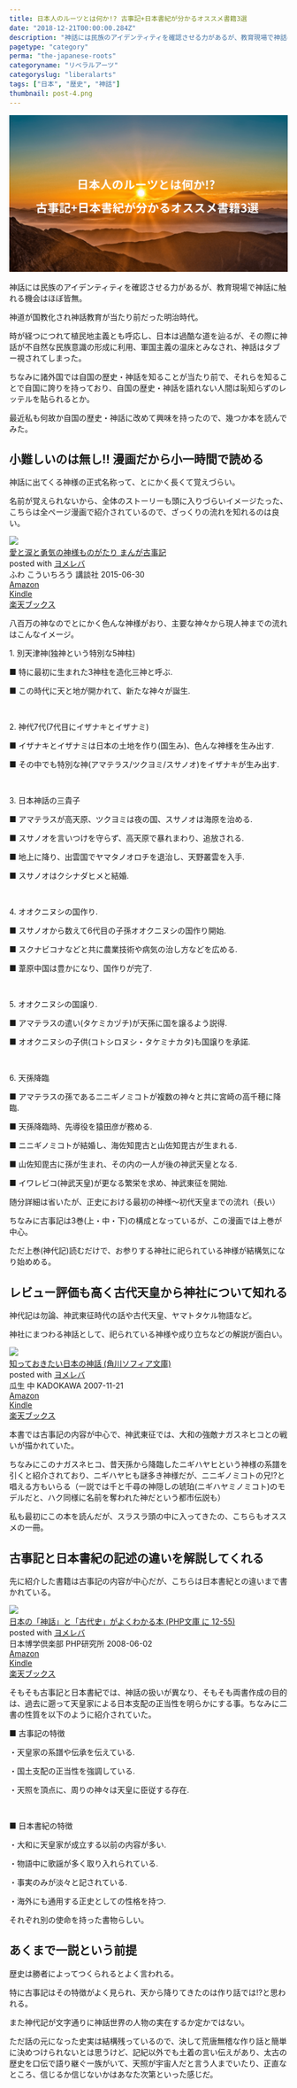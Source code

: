 ```yaml
---
title: 日本人のルーツとは何か!? 古事記+日本書紀が分かるオススメ書籍3選
date: "2018-12-21T00:00:00.284Z"
description: "神話には民族のアイデンティティを確認させる力があるが、教育現場で神話に触れる機会はほぼ皆無。ちなみに諸外国では自国の歴史・神話を知ることが当たり前で、それらを知ることで自国に誇りを持っており、自国の歴史・神話を語れない人間は恥知らずのレッテルを貼られるとか。"
pagetype: "category"
perma: "the-japanese-roots"
categoryname: "リベラルアーツ"
categoryslug: "liberalarts"
tags: ["日本", "歴史", "神話"]
thumbnail: post-4.png
---
```


![](./post-4.png)

神話には民族のアイデンティティを確認させる力があるが、教育現場で神話に触れる機会はほぼ皆無。

神道が国教化され神話教育が当たり前だった明治時代。

時が経つにつれて植民地主義とも呼応し、日本は過酷な道を辿るが、その際に神話が不自然な民族意識の形成に利用、軍国主義の温床とみなされ、神話はタブー視されてしまった。

ちなみに諸外国では自国の歴史・神話を知ることが当たり前で、それらを知ることで自国に誇りを持っており、自国の歴史・神話を語れない人間は恥知らずのレッテルを貼られるとか。

最近私も何故か自国の歴史・神話に改めて興味を持ったので、幾つか本を読んでみた。

## 小難しいのは無し!! 漫画だから小一時間で読める

神話に出てくる神様の正式名称って、とにかく長くて覚えづらい。

名前が覚えられないから、全体のストーリーも頭に入りづらいイメージたった、こちらは全ページ漫画で紹介されているので、ざっくりの流れを知れるのは良い。

<div class="cstmreba"><div class="booklink-box"><div class="booklink-image"><a href="https://www.amazon.co.jp/exec/obidos/asin/4062194767/kanon123-22/" target="_blank"  rel="noopener noreferrer"><img src="https://images-fe.ssl-images-amazon.com/images/I/51LwtY2c%2BOL._SL160_.jpg" style="border: none;" /></a></div><div class="booklink-info"><div class="booklink-name"><a href="https://www.amazon.co.jp/exec/obidos/asin/4062194767/kanon123-22/" target="_blank"  rel="noopener noreferrer">愛と涙と勇気の神様ものがたり まんが古事記</a><div class="booklink-powered-date">posted with <a href="https://yomereba.com" rel="nofollow noopener noreferrer" target="_blank">ヨメレバ</a></div></div><div class="booklink-detail">ふわ こういちろう 講談社 2015-06-30    </div><div class="booklink-link2"><div class="shoplinkamazon"><a href="https://www.amazon.co.jp/exec/obidos/asin/4062194767/kanon123-22/" target="_blank"  rel="noopener noreferrer">Amazon</a></div><div class="shoplinkkindle"><a href="https://www.amazon.co.jp/exec/obidos/ASIN/B011QCXMMI/kanon123-22/" target="_blank"  rel="noopener noreferrer">Kindle</a></div><div class="shoplinkrakuten"><a href="https://hb.afl.rakuten.co.jp/hgc/146fe51c.1fd043a3.146fe51d.605dc196/yomereba_main_201812192331298979?pc=http%3A%2F%2Fbooks.rakuten.co.jp%2Frb%2F13229339%2F%3Fscid%3Daf_ich_link_urltxt%26m%3Dhttp%3A%2F%2Fm.rakuten.co.jp%2Fev%2Fbook%2F" target="_blank"  rel="noopener noreferrer">楽天ブックス</a></div>                        	  	  	  	  	</div></div><div class="booklink-footer"></div></div></div>

八百万の神なのでとにかく色んな神様がおり、主要な神々から現人神までの流れはこんなイメージ。

<div class="blackboard-box">
<p>1. 別天津神(独神という特別な5神柱)</p>
<p>■ 特に最初に生まれた3神柱を造化三神と呼ぶ.</p>
<p>■ この時代に天と地が開かれて、新たな神々が誕生.</p>
<br/>
<p>2. 神代7代(7代目にイザナキとイザナミ)</p>
<p>■ イザナキとイザナミは日本の土地を作り(国生み)、色んな神様を生み出す.</p>
<p>■ その中でも特別な神(アマテラス/ツクヨミ/スサノオ)をイザナキが生み出す.</p>
<br/>
<p>3. 日本神話の三貴子</p>
<p>■ アマテラスが高天原、ツクヨミは夜の国、スサノオは海原を治める.</p>
<p>■ スサノオを言いつけを守らず、高天原で暴れまわり、追放される.</p>
<p>■ 地上に降り、出雲国でヤマタノオロチを退治し、天野叢雲を入手.</p>
<p>■ スサノオはクシナダヒメと結婚.</p>
<br/>
<p>4. オオクニヌシの国作り.</p>
<p>■ スサノオから数えて6代目の子孫オオクニヌシの国作り開始.</p>
<p>■ スクナビコナなどと共に農業技術や病気の治し方などを広める.</p>
<p>■ 葦原中国は豊かになり、国作りが完了.</p>
<br/>
<p>5. オオクニヌシの国譲り.</p>
<p>■ アマテラスの遣い(タケミカヅチ)が天孫に国を譲るよう説得.</p>
<p>■ オオクニヌシの子供(コトシロヌシ・タケミナカタ)も国譲りを承諾.</p>
<br/>
<p>6. 天孫降臨</p>
<p>■ アマテラスの孫であるニニギノミコトが複数の神々と共に宮崎の高千穂に降臨.</p>
<p>■ 天孫降臨時、先導役を猿田彦が務める.</p>
<p>■ ニニギノミコトが結婚し、海佐知毘古と山佐知毘古が生まれる.</p>
<p>■ 山佐知毘古に孫が生まれ、その内の一人が後の神武天皇となる.</p>
<p>■ イワレビコ(神武天皇)が更なる繁栄を求め、神武東征を開始.</p>
<div class="chalk1"></div>
<div class="chalk2"></div>
</div>

随分詳細は省いたが、正史における最初の神様〜初代天皇までの流れ（長い）

ちなみに古事記は3巻(上・中・下)の構成となっているが、この漫画では上巻が中心。

ただ上巻(神代記)読むだけで、お参りする神社に祀られている神様が結構気になり始めめる。

## レビュー評価も高く古代天皇から神社について知れる

神代記は勿論、神武東征時代の話や古代天皇、ヤマトタケル物語など。

神社にまつわる神話として、祀られている神様や成り立ちなどの解説が面白い。

<div class="cstmreba"><div class="booklink-box"><div class="booklink-image"><a href="https://www.amazon.co.jp/exec/obidos/asin/4044064067/kanon123-22/" target="_blank"  rel="noopener noreferrer"><img src="https://images-fe.ssl-images-amazon.com/images/I/51B61z4XyKL._SL160_.jpg" style="border: none;" /></a></div><div class="booklink-info"><div class="booklink-name"><a href="https://www.amazon.co.jp/exec/obidos/asin/4044064067/kanon123-22/" target="_blank"  rel="noopener noreferrer">知っておきたい日本の神話 (角川ソフィア文庫)</a><div class="booklink-powered-date">posted with <a href="https://yomereba.com" rel="nofollow noopener noreferrer" target="_blank">ヨメレバ</a></div></div><div class="booklink-detail">瓜生 中 KADOKAWA 2007-11-21    </div><div class="booklink-link2"><div class="shoplinkamazon"><a href="https://www.amazon.co.jp/exec/obidos/asin/4044064067/kanon123-22/" target="_blank"  rel="noopener noreferrer">Amazon</a></div><div class="shoplinkkindle"><a href="https://www.amazon.co.jp/exec/obidos/ASIN/B0093SXSYU/kanon123-22/" target="_blank"  rel="noopener noreferrer">Kindle</a></div><div class="shoplinkrakuten"><a href="https://hb.afl.rakuten.co.jp/hgc/146fe51c.1fd043a3.146fe51d.605dc196/yomereba_main_201812200010262463?pc=http%3A%2F%2Fbooks.rakuten.co.jp%2Frb%2F5138839%2F%3Fscid%3Daf_ich_link_urltxt%26m%3Dhttp%3A%2F%2Fm.rakuten.co.jp%2Fev%2Fbook%2F" target="_blank"  rel="noopener noreferrer">楽天ブックス</a></div>                        	  	  	  	  	</div></div><div class="booklink-footer"></div></div></div>

本書では古事記の内容が中心で、神武東征では、大和の強敵ナガスネヒコとの戦いが描かれていた。

ちなみにこのナガスネヒコ、昔天孫から降臨したニギハヤヒという神様の系譜を引くと紹介されており、ニギハヤヒも謎多き神様だが、ニニギノミコトの兄!?と唱える方もいらる（一説では千と千尋の神隠しの琥珀(ニギハヤミノミコト)のモデルだと、ハク同様に名前を奪われた神だという都市伝説も）

私も最初にこの本を読んだが、スラスラ頭の中に入ってきたの、こちらもオススメの一冊。

## 古事記と日本書紀の記述の違いを解説してくれる

先に紹介した書籍は古事記の内容が中心だが、こちらは日本書紀との違いまで書かれている。

<div class="cstmreba"><div class="booklink-box"><div class="booklink-image"><a href="https://www.amazon.co.jp/exec/obidos/asin/4569670504/kanon123-22/" target="_blank"  rel="noopener noreferrer"><img src="https://images-fe.ssl-images-amazon.com/images/I/516NV0mFriL._SL160_.jpg" style="border: none;" /></a></div><div class="booklink-info"><div class="booklink-name"><a href="https://www.amazon.co.jp/exec/obidos/asin/4569670504/kanon123-22/" target="_blank"  rel="noopener noreferrer">日本の「神話」と「古代史」がよくわかる本 (PHP文庫 に 12-55)</a><div class="booklink-powered-date">posted with <a href="https://yomereba.com" rel="nofollow noopener noreferrer" target="_blank">ヨメレバ</a></div></div><div class="booklink-detail">日本博学倶楽部 PHP研究所 2008-06-02    </div><div class="booklink-link2"><div class="shoplinkamazon"><a href="https://www.amazon.co.jp/exec/obidos/asin/4569670504/kanon123-22/" target="_blank"  rel="noopener noreferrer">Amazon</a></div><div class="shoplinkkindle"><a href="https://www.amazon.co.jp/exec/obidos/ASIN/B0079A789U/kanon123-22/" target="_blank"  rel="noopener noreferrer">Kindle</a></div><div class="shoplinkrakuten"><a href="https://hb.afl.rakuten.co.jp/hgc/146fe51c.1fd043a3.146fe51d.605dc196/yomereba_main_201812202356458052?pc=http%3A%2F%2Fbooks.rakuten.co.jp%2Frb%2F5721990%2F%3Fscid%3Daf_ich_link_urltxt%26m%3Dhttp%3A%2F%2Fm.rakuten.co.jp%2Fev%2Fbook%2F" target="_blank"  rel="noopener noreferrer">楽天ブックス</a></div>                        	  	  	  	  	</div></div><div class="booklink-footer"></div></div></div>

そもそも古事記と日本書紀では、神話の扱いが異なり、そもそも両書作成の目的は、過去に遡って天皇家による日本支配の正当性を明らかにする事。ちなみに二書の性質を以下のように紹介されていた。

<div class="blackboard-box">

<p>■ 古事記の特徴</p>
<p>・天皇家の系譜や伝承を伝えている.</p>
<p>・国土支配の正当性を強調している.</p>
<p>・天照を頂点に、周りの神々は天皇に臣従する存在.</p>
<br/>
<p>■ 日本書紀の特徴</p>
<p>・大和に天皇家が成立する以前の内容が多い.</p>
<p>・物語中に歌謡が多く取り入れられている.</p>
<p>・事実のみが淡々と記されている.</p>
<p>・海外にも通用する正史としての性格を持つ.</p>
<div class="chalk1"></div>
<div class="chalk2"></div>
</div>

それぞれ別の使命を持った書物らしい。

## あくまで一説という前提

歴史は勝者によってつくられるとよく言われる。

特に古事記はその特徴がよく見られ、天から降りてきたのは作り話では!?と思われる。

また神代記が文字通りに神話世界の人物の実在するか定かではない。

ただ話の元になった史実は結構残っているので、決して荒唐無稽な作り話と簡単に決めつけられないとは思うけど、記紀以外でも土着の言い伝えがあり、太古の歴史を口伝で語り継ぐ一族がいて、天照が宇宙人だと言う人までいたり、正直なところ、信じるか信じないかはあなた次第といった感じだ。